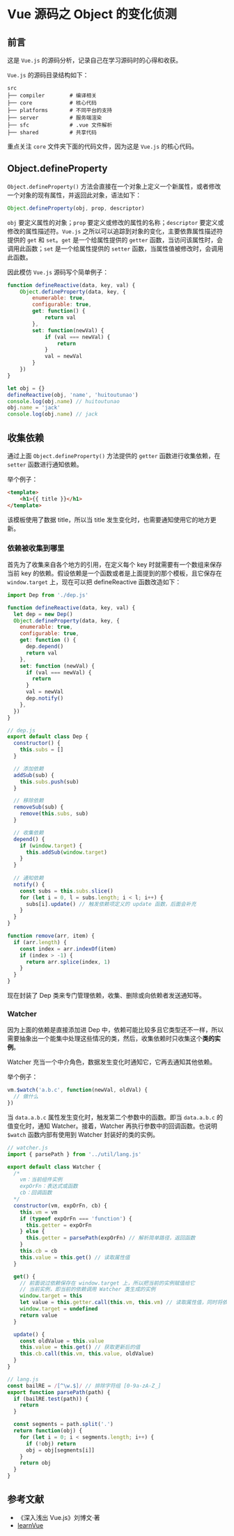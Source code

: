 # Vue 源码之 Object 的变化侦测

## 前言

这是 `Vue.js` 的源码分析，记录自己在学习源码时的心得和收获。

`Vue.js` 的源码目录结构如下：
```
src
├── compiler        # 编译相关 
├── core            # 核心代码 
├── platforms       # 不同平台的支持
├── server          # 服务端渲染
├── sfc             # .vue 文件解析
├── shared          # 共享代码
```

重点关注 `core` 文件夹下面的代码文件，因为这是 `Vue.js` 的核心代码。

## Object.defineProperty

`Object.defineProperty()` 方法会直接在一个对象上定义一个新属性，或者修改一个对象的现有属性，并返回此对象，语法如下：
```js
Object.defineProperty(obj, prop, descriptor)
```

`obj` 要定义属性的对象；`prop` 要定义或修改的属性的名称；`descriptor` 要定义或修改的属性描述符。`Vue.js` 之所以可以追踪到对象的变化，主要依靠属性描述符提供的 `get` 和 `set`。`get` 是一个给属性提供的 `getter` 函数，当访问该属性时，会调用此函数；`set` 是一个给属性提供的 `setter` 函数，当属性值被修改时，会调用此函数。

因此模仿 `Vue.js` 源码写个简单例子：
```js
function defineReactive(data, key, val) {
    Object.defineProperty(data, key, {
        enumerable: true,
        configurable: true,
        get: function() {
            return val
        },
        set: function(newVal) {
            if (val === newVal) {
                return
            }
            val = newVal
        }
    })
}

let obj = {}
defineReactive(obj, 'name', 'huitoutunao')
console.log(obj.name) // huitoutunao
obj.name = 'jack'
console.log(obj.name) // jack
```

## 收集依赖

通过上面 `Object.defineProperty()` 方法提供的 `getter` 函数进行收集依赖，在 `setter` 函数进行通知依赖。

举个例子：
```html
<template>
    <h1>{{ title }}</h1>
</template>
```

该模板使用了数据 title，所以当 title 发生变化时，也需要通知使用它的地方更新。

### 依赖被收集到哪里

首先为了收集来自各个地方的引用，在定义每个 key 时就需要有一个数组来保存当前 key 的依赖。假设依赖是一个函数或者是上面提到的那个模板，且它保存在 `window.target` 上，现在可以把 defineReactive 函数改造如下：
```js
import Dep from './dep.js'

function defineReactive(data, key, val) {
  let dep = new Dep()
  Object.defineProperty(data, key, {
    enumerable: true,
    configurable: true,
    get: function () {
      dep.depend()
      return val
    },
    set: function (newVal) {
      if (val === newVal) {
        return
      }
      val = newVal
      dep.notify()
    },
  })
}
```
```js
// dep.js
export default class Dep {
  constructor() {
    this.subs = []
  }

  // 添加依赖
  addSub(sub) {
    this.subs.push(sub)
  }

  // 移除依赖
  removeSub(sub) {
    remove(this.subs, sub)
  }

  // 收集依赖
  depend() {
    if (window.target) {
      this.addSub(window.target)
    }
  }
  
  // 通知依赖
  notify() {
    const subs = this.subs.slice()
    for (let i = 0, l = subs.length; i < l; i++) {
      subs[i].update() // 触发依赖项定义的 update 函数，后面会补充
    }
  }
}

function remove(arr, item) {
  if (arr.length) {
    const index = arr.indexOf(item)
    if (index > -1) {
      return arr.splice(index, 1)
    }
  }
}
```

现在封装了 Dep 类来专门管理依赖，收集、删除或向依赖者发送通知等。

### Watcher

因为上面的依赖是直接添加进 Dep 中，依赖可能比较多且它类型还不一样，所以需要抽象出一个能集中处理这些情况的类，然后，收集依赖时只收集这个**类的实例**。

Watcher 充当一个中介角色，数据发生变化时通知它，它再去通知其他依赖。

举个例子：
```js
vm.$watch('a.b.c', function(newVal, oldVal) {
  // 做什么
})
```

当 `data.a.b.c` 属性发生变化时，触发第二个参数中的函数。即当 `data.a.b.c` 的值变化时，通知 Watcher。接着，Watcher 再执行参数中的回调函数。也说明 `$watch` 函数内部有使用到 Watcher 封装好的类的实例。

```js
// watcher.js
import { parsePath } from '../util/lang.js'

export default class Watcher {
  /* 
    vm：当前组件实例
    expOrFn：表达式或函数
    cb：回调函数
  */
  constructor(vm, expOrFn, cb) {
    this.vm = vm
    if (typeof expOrFn === 'function') {
      this.getter = expOrFn
    } else {
      this.getter = parsePath(expOrFn) // 解析简单路径，返回函数
    }
    this.cb = cb
    this.value = this.get() // 读取属性值
  }

  get() {
    // 前面说过依赖保存在 window.target 上，所以把当前的实例赋值给它
    // 当前实例，即当前的依赖调用 Watcher 类生成的实例
    window.target = this
    let value = this.getter.call(this.vm, this.vm) // 读取属性值，同时将依赖添加进 Dep 中
    window.target = undefined
    return value
  }

  update() {
    const oldValue = this.value
    this.value = this.get() // 获取更新后的值
    this.cb.call(this.vm, this.value, oldValue)
  }
}
```
```js
// lang.js
const bailRE = /[^\w.$]/ // 排除字符组 [0-9a-zA-Z_]
export function parsePath(path) {
  if (bailRE.test(path)) {
    return
  }

  const segments = path.split('.')
  return function(obj) {
    for (let i = 0; i < segments.length; i++) {
      if (!obj) return
      obj = obj[segments[i]]
    }
    return obj
  }
}
```

## 参考文献

- 《深入浅出 Vue.js》刘博文·著
- [learnVue](https://github.com/answershuto/learnVue)